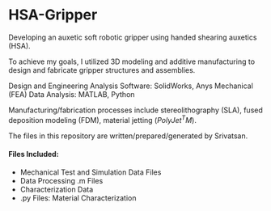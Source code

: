 # HSA-Gripper

Developing an auxetic soft robotic gripper using handed shearing auxetics (HSA).

To achieve my goals, I utilized 3D modeling and additive manufacturing to design and fabricate gripper structures and assemblies.

Design and Engineering Analysis Software: SolidWorks, Anys Mechanical (FEA)
Data Analysis: MATLAB, Python

Manufacturing/fabrication processes include stereolithography (SLA), fused deposition modeling (FDM), material jetting ($PolyJet^TM$).

The files in this repository are written/prepared/generated by Srivatsan.

#### Files Included:
- Mechanical Test and Simulation Data Files
- Data Processing .m Files
- Characterization Data
- .py Files: Material Characterization
